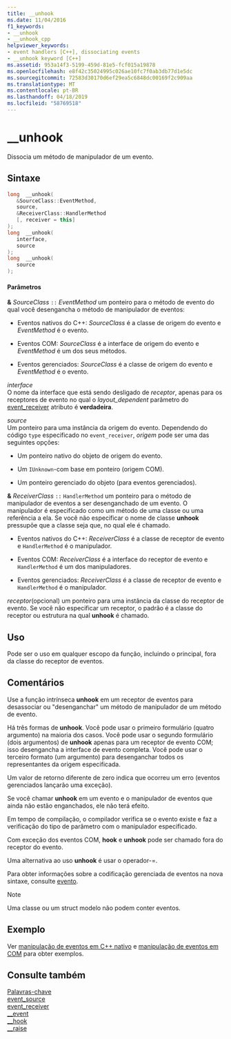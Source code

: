 ```yaml
---
title: __unhook
ms.date: 11/04/2016
f1_keywords:
- __unhook
- __unhook_cpp
helpviewer_keywords:
- event handlers [C++], dissociating events
- __unhook keyword [C++]
ms.assetid: 953a14f3-5199-459d-81e5-fcf015a19878
ms.openlocfilehash: e8f42c35024995c026ae10fc7f0ab3db77d1e5dc
ms.sourcegitcommit: 72583d30170d6ef29ea5c6848dc00169f2c909aa
ms.translationtype: MT
ms.contentlocale: pt-BR
ms.lasthandoff: 04/18/2019
ms.locfileid: "58769518"
---
```

# <a name="unhook"></a>__unhook

Dissocia um método de manipulador de um evento.

## <a name="syntax"></a>Sintaxe

```cpp
long  __unhook(
   &SourceClass::EventMethod,
   source,
   &ReceiverClass::HandlerMethod
   [, receiver = this]
);
long  __unhook(
   interface,
   source
);
long  __unhook(
   source
);
```

#### <a name="parameters"></a>Parâmetros

**&** *SourceClass* `::` *EventMethod* um ponteiro para o método de evento do qual você desengancha o método de manipulador de eventos:

- Eventos nativos do C++: *SourceClass* é a classe de origem do evento e *EventMethod* é o evento.

- Eventos COM: *SourceClass* é a interface de origem do evento e *EventMethod* é um dos seus métodos.

- Eventos gerenciados: *SourceClass* é a classe de origem do evento e *EventMethod* é o evento.

*interface*<br/>
O nome da interface que está sendo desligado de *receptor*, apenas para os receptores de evento no qual o *layout_dependent* parâmetro do [event_receiver](../windows/attributes/event-receiver.md) atributo é **verdadeira**.

*source*<br/>
Um ponteiro para uma instância da origem do evento. Dependendo do código `type` especificado no `event_receiver`, *origem* pode ser uma das seguintes opções:

- Um ponteiro nativo do objeto de origem do evento.

- Um `IUnknown`-com base em ponteiro (origem COM).

- Um ponteiro gerenciado do objeto (para eventos gerenciados).

**&** *ReceiverClass* `::` `HandlerMethod` um ponteiro para o método de manipulador de eventos a ser desenganchado de um evento. O manipulador é especificado como um método de uma classe ou uma referência a ela. Se você não especificar o nome de classe **unhook** pressupõe que a classe seja que, no qual ele é chamado.

- Eventos nativos do C++: *ReceiverClass* é a classe de receptor de evento e `HandlerMethod` é o manipulador.

- Eventos COM: *ReceiverClass* é a interface do receptor de evento e `HandlerMethod` é um dos manipuladores.

- Eventos gerenciados: *ReceiverClass* é a classe de receptor de evento e `HandlerMethod` é o manipulador.

*receptor*(opcional) um ponteiro para uma instância da classe do receptor de evento. Se você não especificar um receptor, o padrão é a classe do receptor ou estrutura na qual **unhook** é chamado.

## <a name="usage"></a>Uso

Pode ser o uso em qualquer escopo da função, incluindo o principal, fora da classe do receptor de eventos.

## <a name="remarks"></a>Comentários

Use a função intrínseca **unhook** em um receptor de eventos para desassociar ou "desenganchar" um método de manipulador de um método de evento.

Há três formas de **unhook**. Você pode usar o primeiro formulário (quatro argumento) na maioria dos casos. Você pode usar o segundo formulário (dois argumentos) de **unhook** apenas para um receptor de evento COM; isso desengancha a interface de evento completa. Você pode usar o terceiro formato (um argumento) para desenganchar todos os representantes da origem especificada.

Um valor de retorno diferente de zero indica que ocorreu um erro (eventos gerenciados lançarão uma exceção).

Se você chamar **unhook** em um evento e o manipulador de eventos que ainda não estão enganchados, ele não terá efeito.

Em tempo de compilação, o compilador verifica se o evento existe e faz a verificação do tipo de parâmetro com o manipulador especificado.

Com exceção dos eventos COM, **hook** e **unhook** pode ser chamado fora do receptor do evento.

Uma alternativa ao uso **unhook** é usar o operador-=.

Para obter informações sobre a codificação gerenciada de eventos na nova sintaxe, consulte [evento](../extensions/event-cpp-component-extensions.md).

> [!NOTE]
>  Uma classe ou um struct modelo não podem conter eventos.

## <a name="example"></a>Exemplo

Ver [manipulação de eventos em C++ nativo](../cpp/event-handling-in-native-cpp.md) e [manipulação de eventos em COM](../cpp/event-handling-in-com.md) para obter exemplos.

## <a name="see-also"></a>Consulte também

[Palavras-chave](../cpp/keywords-cpp.md)<br/>
[event_source](../windows/attributes/event-source.md)<br/>
[event_receiver](../windows/attributes/event-receiver.md)<br/>
[__event](../cpp/event.md)<br/>
[__hook](../cpp/hook.md)<br/>
[__raise](../cpp/raise.md)